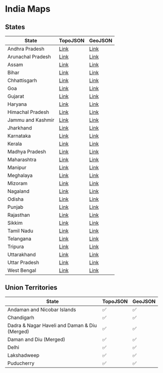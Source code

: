 # India Maps

## States

| State             | TopoJSON                                                                                       | GeoJSON                                                                                       |
|-------------------|-------------------------------------------------------------------------------------------------|-----------------------------------------------------------------------------------------------|
| Andhra Pradesh    | [Link](https://cdn.jsdelivr.net/gh/udit-001/india-maps@6252e4a/topojson/states/andhra-pradesh.json)     | [Link](https://cdn.jsdelivr.net/gh/udit-001/india-maps@6252e4a/geojson/states/andhra-pradesh.geojson)   |
| Arunachal Pradesh | [Link](https://cdn.jsdelivr.net/gh/udit-001/india-maps@6252e4a/topojson/states/arunachal-pradesh.json)  | [Link](https://cdn.jsdelivr.net/gh/udit-001/india-maps@6252e4a/geojson/states/arunachal-pradesh.geojson)|
| Assam             | [Link](https://cdn.jsdelivr.net/gh/udit-001/india-maps@6252e4a/topojson/states/assam.json)              | [Link](https://cdn.jsdelivr.net/gh/udit-001/india-maps@6252e4a/geojson/states/assam.geojson)           |
| Bihar             | [Link](https://cdn.jsdelivr.net/gh/udit-001/india-maps@6252e4a/topojson/states/bihar.json)              | [Link](https://cdn.jsdelivr.net/gh/udit-001/india-maps@6252e4a/geojson/states/bihar.geojson)           |
| Chhattisgarh      | [Link](https://cdn.jsdelivr.net/gh/udit-001/india-maps@6252e4a/topojson/states/chhattisgarh.json)       | [Link](https://cdn.jsdelivr.net/gh/udit-001/india-maps@6252e4a/geojson/states/chhattisgarh.geojson)    |
| Goa               | [Link](https://cdn.jsdelivr.net/gh/udit-001/india-maps@6252e4a/topojson/states/goa.json)                | [Link](https://cdn.jsdelivr.net/gh/udit-001/india-maps@6252e4a/geojson/states/goa.geojson)             |
| Gujarat           | [Link](https://cdn.jsdelivr.net/gh/udit-001/india-maps@6252e4a/topojson/states/gujarat.json)            | [Link](https://cdn.jsdelivr.net/gh/udit-001/india-maps@6252e4a/geojson/states/gujarat.geojson)         |
| Haryana           | [Link](https://cdn.jsdelivr.net/gh/udit-001/india-maps@6252e4a/topojson/states/haryana.json)            | [Link](https://cdn.jsdelivr.net/gh/udit-001/india-maps@6252e4a/geojson/states/haryana.geojson)         |
| Himachal Pradesh  | [Link](https://cdn.jsdelivr.net/gh/udit-001/india-maps@6252e4a/topojson/states/himachal-pradesh.json)   | [Link](https://cdn.jsdelivr.net/gh/udit-001/india-maps@6252e4a/geojson/states/himachal-pradesh.geojson)|
| Jammu and Kashmir | [Link](https://cdn.jsdelivr.net/gh/udit-001/india-maps@6252e4a/topojson/states/jammu-and-kashmir.json)  | [Link](https://cdn.jsdelivr.net/gh/udit-001/india-maps@6252e4a/geojson/states/jammu-and-kashmir.geojson)|
| Jharkhand         | [Link](https://cdn.jsdelivr.net/gh/udit-001/india-maps@6252e4a/topojson/states/jharkhand.json)          | [Link](https://cdn.jsdelivr.net/gh/udit-001/india-maps@6252e4a/geojson/states/jharkhand.geojson)       |
| Karnataka         | [Link](https://cdn.jsdelivr.net/gh/udit-001/india-maps@6252e4a/topojson/states/karnataka.json)          | [Link](https://cdn.jsdelivr.net/gh/udit-001/india-maps@6252e4a/geojson/states/karnataka.geojson)       |
| Kerala            | [Link](https://cdn.jsdelivr.net/gh/udit-001/india-maps@6252e4a/topojson/states/kerala.json)             | [Link](https://cdn.jsdelivr.net/gh/udit-001/india-maps@6252e4a/geojson/states/kerala.geojson)          |
| Madhya Pradesh    | [Link](https://cdn.jsdelivr.net/gh/udit-001/india-maps@6252e4a/topojson/states/madhya-pradesh.json)     | [Link](https://cdn.jsdelivr.net/gh/udit-001/india-maps@6252e4a/geojson/states/madhya-pradesh.geojson) |
| Maharashtra       | [Link](https://cdn.jsdelivr.net/gh/udit-001/india-maps@6252e4a/topojson/states/maharashtra.json)        | [Link](https://cdn.jsdelivr.net/gh/udit-001/india-maps@6252e4a/geojson/states/maharashtra.geojson)    |
| Manipur           | [Link](https://cdn.jsdelivr.net/gh/udit-001/india-maps@6252e4a/topojson/states/manipur.json)            | [Link](https://cdn.jsdelivr.net/gh/udit-001/india-maps@6252e4a/geojson/states/manipur.geojson)        |
| Meghalaya         | [Link](https://cdn.jsdelivr.net/gh/udit-001/india-maps@6252e4a/topojson/states/meghalaya.json)          | [Link](https://cdn.jsdelivr.net/gh/udit-001/india-maps@6252e4a/geojson/states/meghalaya.geojson)      |
| Mizoram           | [Link](https://cdn.jsdelivr.net/gh/udit-001/india-maps@6252e4a/topojson/states/mizoram.json)            | [Link](https://cdn.jsdelivr.net/gh/udit-001/india-maps@6252e4a/geojson/states/mizoram.geojson)        |
| Nagaland          | [Link](https://cdn.jsdelivr.net/gh/udit-001/india-maps@6252e4a/topojson/states/nagaland.json)           | [Link](https://cdn.jsdelivr.net/gh/udit-001/india-maps@6252e4a/geojson/states/nagaland.geojson)       |
| Odisha            | [Link](https://cdn.jsdelivr.net/gh/udit-001/india-maps@6252e4a/topojson/states/odisha.json)             | [Link](https://cdn.jsdelivr.net/gh/udit-001/india-maps@6252e4a/geojson/states/odisha.geojson)         |
| Punjab            | [Link](https://cdn.jsdelivr.net/gh/udit-001/india-maps@6252e4a/topojson/states/punjab.json)             | [Link](https://cdn.jsdelivr.net/gh/udit-001/india-maps@6252e4a/geojson/states/punjab.geojson)         |
| Rajasthan         | [Link](https://cdn.jsdelivr.net/gh/udit-001/india-maps@6252e4a/topojson/states/rajasthan.json)          | [Link](https://cdn.jsdelivr.net/gh/udit-001/india-maps@6252e4a/geojson/states/rajasthan.geojson)      |
| Sikkim            | [Link](https://cdn.jsdelivr.net/gh/udit-001/india-maps@6252e4a/topojson/states/sikkim.json)             | [Link](https://cdn.jsdelivr.net/gh/udit-001/india-maps@6252e4a/geojson/states/sikkim.geojson)         |
| Tamil Nadu        | [Link](https://cdn.jsdelivr.net/gh/udit-001/india-maps@6252e4a/topojson/states/tamil-nadu.json)         | [Link](https://cdn.jsdelivr.net/gh/udit-001/india-maps@6252e4a/geojson/states/tamil-nadu.geojson)     |
| Telangana         | [Link](https://cdn.jsdelivr.net/gh/udit-001/india-maps@6252e4a/topojson/states/telangana.json)          | [Link](https://cdn.jsdelivr.net/gh/udit-001/india-maps@6252e4a/geojson/states/telangana.geojson)      |
| Tripura           | [Link](https://cdn.jsdelivr.net/gh/udit-001/india-maps@6252e4a/topojson/states/tripura.json)            | [Link](https://cdn.jsdelivr.net/gh/udit-001/india-maps@6252e4a/geojson/states/tripura.geojson)        |
| Uttarakhand       | [Link](https://cdn.jsdelivr.net/gh/udit-001/india-maps@6252e4a/topojson/states/uttarakhand.json)        | [Link](https://cdn.jsdelivr.net/gh/udit-001/india-maps@6252e4a/geojson/states/uttarakhand.geojson)    |
| Uttar Pradesh     | [Link](https://cdn.jsdelivr.net/gh/udit-001/india-maps@6252e4a/topojson/states/uttar-pradesh.json)      | [Link](https://cdn.jsdelivr.net/gh/udit-001/india-maps@6252e4a/geojson/states/uttar-pradesh.geojson)  |
| West Bengal       | [Link](https://cdn.jsdelivr.net/gh/udit-001/india-maps@6252e4a/topojson/states/west-bengal.json)        | [Link](https://cdn.jsdelivr.net/gh/udit-001/india-maps@6252e4a/geojson/states/west-bengal.geojson)    |





## Union Territories

| State                                       | TopoJSON | GeoJSON |
|---------------------------------------------|----------|---------|
| Andaman and Nicobar Islands                | ✅        | ✅      |
| Chandigarh                                  | ✅        | ✅      |
| Dadra & Nagar Haveli and Daman & Diu (Merged)| ✅        | ✅      |
| Daman and Diu (Merged)                      | ✅        | ✅      |
| Delhi                                       | ✅        | ✅      |
| Lakshadweep                                 | ✅        | ✅      |
| Puducherry                                  | ✅        | ✅      |
